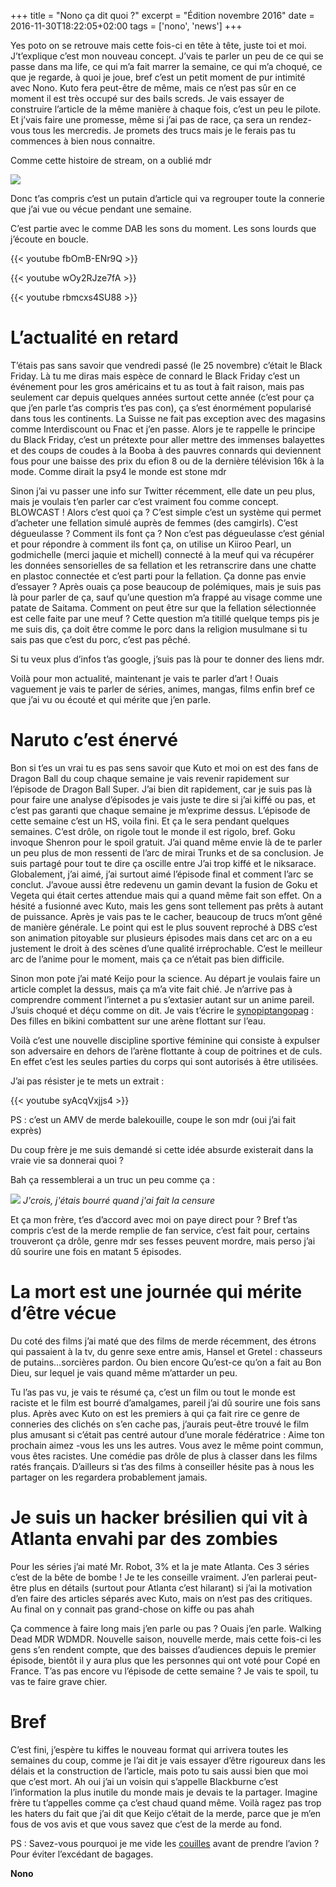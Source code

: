 +++
title = "Nono ça dit quoi ?"
excerpt = "Édition novembre 2016"
date = 2016-11-30T18:22:05+02:00
tags = ['nono', 'news']
+++

Yes poto on se retrouve mais cette fois-ci en tête à tête, juste toi et moi. J’t’explique c’est mon nouveau concept. J’vais te parler un peu de ce qui se passe dans ma life, ce qui m’a fait marrer la semaine, ce qui m’a choqué, ce que je regarde, à quoi je joue, bref c’est un petit moment de pur intimité avec Nono. Kuto fera peut-être de même, mais ce n’est pas sûr en ce moment il est très occupé sur des bails screds. Je vais essayer de construire l’article de la même manière à chaque fois, c’est un peu le pilote. Et j’vais faire une promesse, même si j’ai pas de race, ça sera un rendez-vous tous les mercredis. Je promets des trucs mais je le ferais pas tu commences à bien nous connaitre.

Comme cette histoire de stream, on a oublié mdr

![](images/1.png)

Donc t’as compris c’est un putain d’article qui va regrouper toute la connerie que j’ai vue ou vécue pendant une semaine.

C’est partie avec le comme DAB les sons du moment. Les sons lourds que j’écoute en boucle.

{{< youtube fbOmB-ENr9Q >}}

{{< youtube wOy2RJze7fA >}}

{{< youtube rbmcxs4SU88 >}}

# L’actualité en retard

T’étais pas sans savoir que vendredi passé (le 25 novembre) c’était le Black Friday. Là tu me diras mais espèce de connard le Black Friday c’est un événement pour les gros américains et tu as tout à fait raison, mais pas seulement car depuis quelques années surtout cette année (c’est pour ça que j’en parle t’as compris t’es pas con), ça s’est énormément popularisé dans tous les continents. La Suisse ne fait pas exception avec des magasins comme Interdiscount ou Fnac et j’en passe. Alors je te rappelle le principe du Black Friday, c’est un prétexte pour aller mettre des immenses balayettes et des coups de coudes à la Booba à des pauvres connards qui deviennent fous pour une baisse des prix du efion 8 ou de la dernière télévision 16k à la mode.  Comme dirait la psy4 le monde est stone mdr

Sinon j’ai vu passer une info sur Twitter récemment, elle date un peu plus, mais je voulais t’en parler car c’est vraiment fou comme concept.  BLOWCAST ! Alors c’est quoi ça ? C’est simple c’est un système qui permet d’acheter une fellation simulé auprès de femmes  (des camgirls). C’est dégueulasse ? Comment ils font ça ? Non c’est pas dégueulasse c’est génial et pour répondre à comment ils font ça, on utilise un Kiiroo Pearl, un godmichelle (merci jaquie et michell) connecté à la meuf qui va récupérer les données sensorielles de sa fellation et les retranscrire dans une chatte en plastoc connectée et c’est parti pour la fellation. Ça donne pas envie d’essayer ?
Après ouais ça pose beaucoup de polémiques, mais je suis pas là pour parler de ça, sauf qu’une question m’a frappé au visage comme une patate de Saitama. Comment on peut être sur que la fellation sélectionnée est celle faite par une meuf ? Cette question m’a titillé quelque temps pis je me suis dis, ça doit être comme le porc dans la religion musulmane si tu sais pas que c’est du porc, c’est pas pêché.

Si tu veux plus d’infos t’as google, j’suis pas là pour te donner des liens mdr.

Voilà pour mon actualité, maintenant je vais te parler d’art ! Ouais vaguement je vais te parler de séries, animes, mangas, films enfin bref ce que j’ai vu ou écouté et qui mérite que j’en parle.

# Naruto c’est énervé

Bon si t’es un vrai tu es pas sens savoir que Kuto et moi on est des fans de Dragon Ball du coup chaque semaine je vais revenir rapidement sur l’épisode de Dragon Ball Super.
J’ai bien dit rapidement, car je suis pas là pour faire une analyse d’épisodes je vais juste te dire si j’ai kiffé ou pas, et c’est pas garanti que chaque semaine je m’exprime dessus. L’épisode de cette semaine c’est un HS, voila fini. Et ça le sera pendant quelques semaines. C’est drôle, on rigole tout le monde il est rigolo, bref. Goku invoque Shenron pour le spoil gratuit.
J’ai quand même envie là de te parler un peu plus de mon ressenti de l’arc de mirai Trunks et de sa conclusion. Je suis partagé pour tout te dire ça oscille entre J’ai trop kiffé et le niksarace. Globalement, j’ai aimé, j’ai surtout aimé l’épisode final et comment l’arc se conclut. J’avoue aussi être redevenu un gamin devant la fusion de Goku et Vegeta qui était certes attendue mais qui a quand même fait son effet. On a hésité a fusionné avec Kuto, mais les gens sont tellement pas prêts à autant de puissance.
Après je vais pas te le cacher, beaucoup de trucs m’ont gêné de manière générale. Le point qui est le plus souvent reproché à DBS c’est son animation pitoyable sur plusieurs épisodes mais dans cet arc on a eu justement le droit à des scènes d’une qualité irréprochable.  C’est le meilleur arc de l’anime pour le moment, mais ça ce n’était pas bien difficile.

Sinon mon pote j’ai maté Keijo pour la science. Au départ je voulais faire un article complet la dessus, mais ça m’a vite fait chié. Je n’arrive pas à comprendre comment l’internet a pu s’extasier autant sur un anime pareil. J’suis choqué et déçu comme on dit.
Je vais t’écrire le [synopiptangopag](https://fr.wikipedia.org/wiki/Trigonom%C3%A9trie) : Des filles en bikini combattent sur une arène flottant sur l’eau.

Voilà c’est une nouvelle discipline sportive féminine qui consiste à expulser son adversaire en dehors de l’arène flottante à coup de poitrines et de culs. En effet c’est les seules parties du corps qui sont autorisés à être utilisées.

J’ai pas résister je te mets un extrait :

{{< youtube syAcqVxjjs4 >}}

PS : c’est un AMV de merde balekouille, coupe le son mdr (oui j’ai fait exprès)

Du coup frère je me suis demandé si cette idée absurde existerait dans la vraie vie sa donnerai quoi ?

Bah ça ressemblerai a un truc un peu comme ça :

![](images/2.png)
*J'crois, j'étais bourré quand j'ai fait la censure*

Et ça mon frère, t’es d’accord avec moi on paye direct pour ?
Bref t’as compris c’est de la merde remplie de fan service, c’est fait pour, certains trouveront ça drôle, genre mdr ses fesses peuvent mordre, mais perso j’ai dû sourire une fois en matant 5 épisodes.

# La mort est une journée qui mérite d’être vécue

Du coté des films j’ai maté que des films de merde récemment, des étrons qui passaient à la tv, du genre sexe entre amis, Hansel et Gretel : chasseurs de putains…sorcières pardon. Ou bien encore Qu’est-ce qu’on a fait au Bon Dieu, sur lequel je vais quand même m’attarder un peu.

Tu l’as pas vu, je vais te résumé ça, c’est un film ou tout le monde est raciste et le film est bourré d’amalgames, pareil j’ai dû sourire une fois sans plus. Après avec Kuto on est les premiers à qui ça fait rire ce genre de conneries des clichés on s’en cache pas, j’aurais peut-être trouvé le film plus amusant si c’était pas centré autour d’une morale fédératrice : Aime ton prochain aimez -vous les uns les autres. Vous avez le même point commun, vous êtes racistes. Une comédie pas drôle de plus à classer dans les films ratés français. D’ailleurs si t’as des films à conseiller hésite pas à nous les partager on les regardera probablement jamais.

# Je suis un hacker brésilien qui vit à Atlanta envahi par des zombies

Pour les séries j’ai maté Mr. Robot, 3% et la je mate Atlanta. Ces 3 séries c’est de la bête de bombe ! Je te les conseille vraiment. J’en parlerai peut-être plus en détails  (surtout pour Atlanta c’est hilarant) si j’ai la motivation d’en faire des articles séparés avec Kuto, mais on n’est pas des critiques. Au final on y connait pas grand-chose on kiffe ou pas ahah

Ça commence à faire long mais j’en parle ou pas ? Ouais j’en parle. Walking Dead MDR
WDMDR. Nouvelle saison, nouvelle merde, mais cette fois-ci les gens s’en rendent compte, que des baisses d’audiences depuis le premier épisode, bientôt il y aura plus que les personnes qui ont voté pour Copé en France. T’as pas encore vu l’épisode de cette semaine ? Je vais te spoil, tu vas te faire grave chier.

# Bref

C’est fini, j’espère tu kiffes le nouveau format qui arrivera toutes les semaines du coup, comme je l’ai dit je vais essayer d’être rigoureux dans les délais et la construction de l’article, mais poto tu sais aussi bien que moi que c’est mort. Ah oui j’ai un voisin qui s’appelle Blackburne c’est l’information la plus inutile du monde mais je devais te la partager. Imagine frère tu t’appelles comme ça c’est chaud quand même.  Voilà ragez pas trop les haters  du fait que j’ai dit que Keijo c’était de la merde, parce que je m’en fous de vos avis et que vous savez que c’est de la merde au fond.

PS : Savez-vous pourquoi je me vide les [couilles](https://www.youtube.com/watch?v=fjjZCONUzl0) avant de prendre l’avion ? Pour éviter l’excédant de bagages.

__Nono__